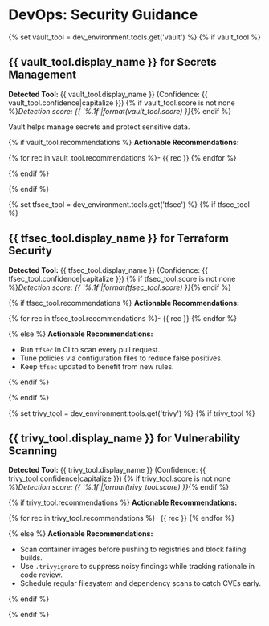 # DevOps: Security Guidance

{% set vault_tool = dev_environment.tools.get('vault') %}
{% if vault_tool %}

## {{ vault_tool.display_name }} for Secrets Management

**Detected Tool:** {{ vault_tool.display_name }} (Confidence:
{{ vault_tool.confidence|capitalize }})
{% if vault_tool.score is not none %}_Detection score:
{{ '%.1f'|format(vault_tool.score) }}_{% endif %}

Vault helps manage secrets and protect sensitive data.

{% if vault_tool.recommendations %}
**Actionable Recommendations:**

{% for rec in vault_tool.recommendations %}- {{ rec }}
{% endfor %}

{% endif %}

{% endif %}

{% set tfsec_tool = dev_environment.tools.get('tfsec') %}
{% if tfsec_tool %}

## {{ tfsec_tool.display_name }} for Terraform Security

**Detected Tool:** {{ tfsec_tool.display_name }} (Confidence:
{{ tfsec_tool.confidence|capitalize }})
{% if tfsec_tool.score is not none %}_Detection score:
{{ '%.1f'|format(tfsec_tool.score) }}_{% endif %}

{% if tfsec_tool.recommendations %}
**Actionable Recommendations:**

{% for rec in tfsec_tool.recommendations %}- {{ rec }}
{% endfor %}

{% else %}
**Actionable Recommendations:**

- Run `tfsec` in CI to scan every pull request.
- Tune policies via configuration files to reduce false positives.
- Keep `tfsec` updated to benefit from new rules.

{% endif %}

{% endif %}

{% set trivy_tool = dev_environment.tools.get('trivy') %}
{% if trivy_tool %}

## {{ trivy_tool.display_name }} for Vulnerability Scanning

**Detected Tool:** {{ trivy_tool.display_name }} (Confidence:
{{ trivy_tool.confidence|capitalize }})
{% if trivy_tool.score is not none %}_Detection score:
{{ '%.1f'|format(trivy_tool.score) }}_{% endif %}

{% if trivy_tool.recommendations %}
**Actionable Recommendations:**

{% for rec in trivy_tool.recommendations %}- {{ rec }}
{% endfor %}

{% else %}
**Actionable Recommendations:**

- Scan container images before pushing to registries and block failing
  builds.
- Use `.trivyignore` to suppress noisy findings while tracking rationale in
  code review.
- Schedule regular filesystem and dependency scans to catch CVEs early.

{% endif %}

{% endif %}
